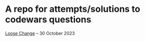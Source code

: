 # A repo for attempts/solutions to codewars questions

[Loose Change](https://www.codewars.com/kata/loose-change) – 30 October 2023
